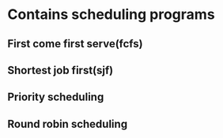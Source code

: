 # Contains scheduling programs
## First come first serve(fcfs)
## Shortest job first(sjf)
## Priority scheduling
## Round robin scheduling
